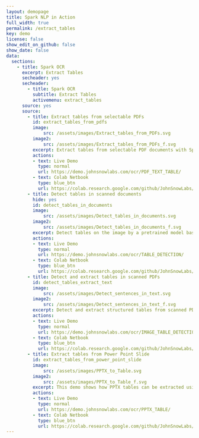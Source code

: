 ```yaml
---
layout: demopage
title: Spark NLP in Action
full_width: true
permalink: /extract_tables
key: demo
license: false
show_edit_on_github: false
show_date: false
data:
  sections:  
    - title: Spark OCR 
      excerpt: Extract Tables
      secheader: yes
      secheader:
        - title: Spark OCR
          subtitle: Extract Tables
          activemenu: extract_tables
      source: yes
      source: 
        - title: Extract tables from selectable PDFs
          id: extract_tables_from_pdfs
          image: 
              src: /assets/images/Extract_tables_from_PDFs.svg
          image2: 
              src: /assets/images/Extract_tables_from_PDFs_f.svg
          excerpt: Extract tables from selectable PDF documents with Spark OCR.
          actions:
          - text: Live Demo
            type: normal
            url: https://demo.johnsnowlabs.com/ocr/PDF_TEXT_TABLE/
          - text: Colab Netbook
            type: blue_btn
            url: https://colab.research.google.com/github/JohnSnowLabs/spark-nlp-workshop/blob/master/tutorials/streamlit_notebooks/ocr/PDF_TEXT_TABLE.ipynb
        - title: Detect tables in scanned documents
          hide: yes
          id: detect_tables_in_documents
          image: 
              src: /assets/images/Detect_tables_in_documents.svg
          image2: 
              src: /assets/images/Detect_tables_in_documents_f.svg
          excerpt: Detect tables on the image by a pretrained model based on CascadeTabNet.
          actions:
          - text: Live Demo
            type: normal
            url: https://demo.johnsnowlabs.com/ocr/TABLE_DETECTION/ 
          - text: Colab Netbook
            type: blue_btn
            url: https://colab.research.google.com/github/JohnSnowLabs/spark-ocr-workshop/blob/master/jupyter/SparkOcrImageTableDetection.ipynb
        - title: Detect and extract tables in scanned PDFs 
          id: detect_tables_extract_text 
          image: 
              src: /assets/images/Detect_sentences_in_text.svg
          image2: 
              src: /assets/images/Detect_sentences_in_text_f.svg
          excerpt: Detect and extract structured tables from scanned PDF documents & images with Spark OCR.
          actions:
          - text: Live Demo
            type: normal
            url: https://demo.johnsnowlabs.com/ocr/IMAGE_TABLE_DETECTION/
          - text: Colab Netbook
            type: blue_btn
            url: https://colab.research.google.com/github/JohnSnowLabs/spark-ocr-workshop/blob/master/jupyter/SparkOcrImageTableDetection.ipynb
        - title: Extract tables from Power Point Slide 
          id: extract_tables_from_power_point_slide  
          image: 
              src: /assets/images/PPTX_to_Table.svg
          image2: 
              src: /assets/images/PPTX_to_Table_f.svg
          excerpt: This demo shows how PPTX tables can be extracted using Spark OCR.
          actions:
          - text: Live Demo
            type: normal
            url: https://demo.johnsnowlabs.com/ocr/PPTX_TABLE/
          - text: Colab Netbook
            type: blue_btn
            url: https://colab.research.google.com/github/JohnSnowLabs/spark-ocr-workshop/blob/master/jupyter/SparkOcrPptToTextTable.ipynb
---
```

